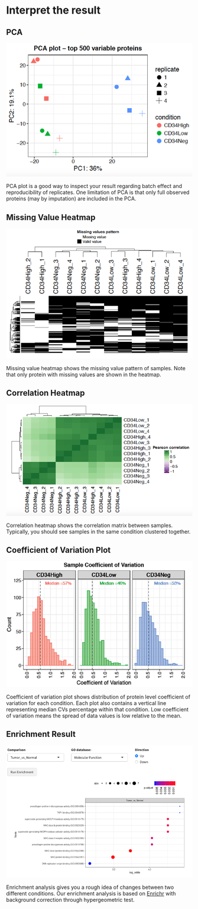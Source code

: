 # Interpret the result

## PCA

![PCA Plot](Images/PCA_plot.png)

PCA plot is a good way to inspect your result regarding batch effect and reproducibility of replicates. One limitation of PCA is that only full observed proteins (may by imputation) are included in the PCA.  

## Missing Value Heatmap

![Missing Value Heatmap](Images/missing_heatmap.png)

Missing value heatmap shows the missing value pattern of samples. Note that only protein with missing values are shown in the heatmap.

## Correlation Heatmap

![Correlation Plot](Images/correlation_plot.png)

Correlation heatmap shows the correlation matrix between samples. Typically, you should see samples in the same condition clustered together.

## Coefficient of Variation Plot

![CV plot](Images/CV_plot.png)

Coefficient of variation plot shows distribution of protein level coefficient of variation for each condition. Each plot also contains a vertical line representing median CVs percentage within that condition. Low coefficient of variation means the spread of data values is low relative to the mean.

## Enrichment Result

![Enrichment Plot](TMT-tutorial/GO_term.png)

Enrichment analysis gives you a rough idea of changes between two different conditions. Our enrichment analysis is based on [Enrichr](https://maayanlab.cloud/Enrichr/) with background correction through hypergeometric test.
